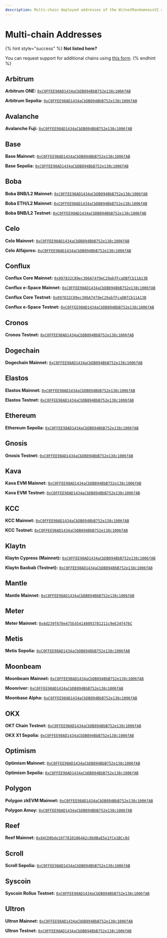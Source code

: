 ```yaml
---
description: Multi-chain deployed addresses of the WitnetRandomnessV2 contract.
---
```


# Multi-chain Addresses

{% hint style="success" %}
**Not listed here?**

You can request support for additional chains using [this form](https://tally.so/r/wMZDAn).
{% endhint %}

## Arbitrum

**Arbitrum ONE:** [`0xC0FFEE98AD1434aCbDB894BbB752e138c1006fAB`](https://arbiscan.io/address/0xC0FFEE98AD1434aCbDB894BbB752e138c1006fAB)

**Arbitrum Sepolia:** [`0xC0FFEE98AD1434aCbDB894BbB752e138c1006fAB`](https://sepolia.arbiscan.io/address/0xC0FFEE98AD1434aCbDB894BbB752e138c1006fAB)

## Avalanche

**Avalanche Fuji:** [`0xC0FFEE98AD1434aCbDB894BbB752e138c1006fAB`](https://testnet.snowtrace.io/address/0xC0FFEE98AD1434aCbDB894BbB752e138c1006fAB)

## Base

**Base Mainnet:** [`0xC0FFEE98AD1434aCbDB894BbB752e138c1006fAB`](https://basescan.com/address/0xC0FFEE98AD1434aCbDB894BbB752e138c1006fAB)

**Base Sepolia:** [`0xC0FFEE98AD1434aCbDB894BbB752e138c1006fAB`](https://base-sepolia.blockscout.com/0xC0FFEE98AD1434aCbDB894BbB752e138c1006fAB)

## Boba

**Boba BNB/L2 Mainnet:** [`0xC0FFEE98AD1434aCbDB894BbB752e138c1006fAB`](https://bnb.bobascan.com/address/0xC0FFEE98AD1434aCbDB894BbB752e138c1006fAB)

**Boba ETH/L2 Mainnet:** [`0xC0FFEE98AD1434aCbDB894BbB752e138c1006fAB`](https://bobascan.com/address/0xC0FFEE98AD1434aCbDB894BbB752e138c1006fAB)

**Boba BNB/L2 Testnet:** [`0xC0FFEE98AD1434aCbDB894BbB752e138c1006fAB`](https://bnb.testnet.bobascan.com/address/0xC0FFEE98AD1434aCbDB894BbB752e138c1006fAB)

## Celo

**Celo Mainnet:** [`0xC0FFEE98AD1434aCbDB894BbB752e138c1006fAB`](https://explorer.celo.org/address/0xC0FFEE98AD1434aCbDB894BbB752e138c1006fAB)

**Celo Alfajores:** [`0xC0FFEE98AD1434aCbDB894BbB752e138c1006fAB`](https://alfajores.celoscan.io/address/0xC0FFEE98AD1434aCbDB894BbB752e138c1006fAB)

## Conflux

**Conflux Core Mainnet:** [`0x897832C89ec306A74f9eC29abfFcaDBfCb11A13B`](https://confluxscan.io/address/0x897832C89ec306A74f9eC29abfFcaDBfCb11A13B)

**Conflux e-Space Mainnet:** [`0xC0FFEE98AD1434aCbDB894BbB752e138c1006fAB`](https://evm.confluxscan.net/address/0xC0FFEE98AD1434aCbDB894BbB752e138c1006fAB)

**Conflux Core Testnet:** [`0x897832C89ec306A74f9eC29abfFcaDBfCb11A13B`](https://testnet.confluxscan.io/address/0x897832C89ec306A74f9eC29abfFcaDBfCb11A13B)

**Conflux e-Space Testnet:** [`0xC0FFEE98AD1434aCbDB894BbB752e138c1006fAB`](https://evmtestnet.confluxscan.io/address/0xC0FFEE98AD1434aCbDB894BbB752e138c1006fAB)

## Cronos

**Cronos Testnet:** [`0xC0FFEE98AD1434aCbDB894BbB752e138c1006fAB`](https://testnet.cronoscan.com/address/0xC0FFEE98AD1434aCbDB894BbB752e138c1006fAB)

## Dogechain

**Dogechain Mainnet:** [`0xC0FFEE98AD1434aCbDB894BbB752e138c1006fAB`](https://explorer.dogechain.dog/address/0xC0FFEE98AD1434aCbDB894BbB752e138c1006fAB)

## Elastos

**Elastos Mainnet:** [`0xC0FFEE98AD1434aCbDB894BbB752e138c1006fAB`](https://esc.elastos.io/address/0xC0FFEE98AD1434aCbDB894BbB752e138c1006fAB)

**Elastos Testnet:** [`0xC0FFEE98AD1434aCbDB894BbB752e138c1006fAB`](https://esc-testnet.elastos.io/address/0xC0FFEE98AD1434aCbDB894BbB752e138c1006fAB)

## Ethereum

**Ethereum Sepolia:** [`0xC0FFEE98AD1434aCbDB894BbB752e138c1006fAB`](https://sepolia.etherscan.io/address/0xC0FFEE98AD1434aCbDB894BbB752e138c1006fAB)

## Gnosis

**Gnosis Testnet:** [`0xC0FFEE98AD1434aCbDB894BbB752e138c1006fAB`](https://blockscout.com/gnosis/chiado/address/0xC0FFEE98AD1434aCbDB894BbB752e138c1006fAB)

## Kava

**Kava EVM Mainnet:** [`0xC0FFEE98AD1434aCbDB894BbB752e138c1006fAB`](https://explorer.kava.io/address/0xC0FFEE98AD1434aCbDB894BbB752e138c1006fAB)

**Kava EVM Testnet:** [`0xC0FFEE98AD1434aCbDB894BbB752e138c1006fAB`](https://explorer.testnet.kava.io/address/0xC0FFEE98AD1434aCbDB894BbB752e138c1006fAB)

## KCC

**KCC Mainnet:** [`0xC0FFEE98AD1434aCbDB894BbB752e138c1006fAB`](https://scan.kcc.io/address/0xC0FFEE98AD1434aCbDB894BbB752e138c1006fAB)

**KCC Testnet:** [`0xC0FFEE98AD1434aCbDB894BbB752e138c1006fAB`](https://scan-testnet.kcc.network/address/0xC0FFEE98AD1434aCbDB894BbB752e138c1006fAB)

## Klaytn

**Klaytn Cypress (Mainnet):** [`0xC0FFEE98AD1434aCbDB894BbB752e138c1006fAB`](https://scope.klaytn.com/account/0xC0FFEE98AD1434aCbDB894BbB752e138c1006fAB)

**Klaytn Baobab (Testnet):** [`0xC0FFEE98AD1434aCbDB894BbB752e138c1006fAB`](https://baobab.scope.klaytn.com/account/0xC0FFEE98AD1434aCbDB894BbB752e138c1006fAB)

## Mantle

**Mantle Mainnet:** [`0xC0FFEE98AD1434aCbDB894BbB752e138c1006fAB`](https://explorer.mantle.xyz/address/0xC0FFEE98AD1434aCbDB894BbB752e138c1006fAB)

## Meter

**Meter Mainnet:** [`0x4d239f070e475E454148093781211c9eE34f476C`](https://scan.meter.io/address/0x4d239f070e475E454148093781211c9eE34f476C)

## Metis

**Metis Sepolia:** [`0xC0FFEE98AD1434aCbDB894BbB752e138c1006fAB`](https://sepolia-explorer.metisdevops.link/address/0xC0FFEE98AD1434aCbDB894BbB752e138c1006fAB)

## Moonbeam

**Moonbeam Mainnet:** [`0xC0FFEE98AD1434aCbDB894BbB752e138c1006fAB`](https://moonscan.io/address/0xC0FFEE98AD1434aCbDB894BbB752e138c1006fAB)

**Moonriver:** [`0xC0FFEE98AD1434aCbDB894BbB752e138c1006fAB`](https://moonriver.moonscan.io/address/0xC0FFEE98AD1434aCbDB894BbB752e138c1006fAB)

**Moonbase Alpha:** [`0xC0FFEE98AD1434aCbDB894BbB752e138c1006fAB`](https://moonbase.moonscan.io/address/0xC0FFEE98AD1434aCbDB894BbB752e138c1006fAB)

## OKX

**OKT Chain Testnet:** [`0xC0FFEE98AD1434aCbDB894BbB752e138c1006fAB`](https://www.oklink.com/en/oktc-test/address/0xC0FFEE98AD1434aCbDB894BbB752e138c1006fAB)

**OKX X1 Sepolia:** [`0xC0FFEE98AD1434aCbDB894BbB752e138c1006fAB`](https://www.okx.com/web3/explorer/xlayer-test/address/0xC0FFEE98AD1434aCbDB894BbB752e138c1006fAB)

## Optimism

**Optimism Mainnet:** [`0xC0FFEE98AD1434aCbDB894BbB752e138c1006fAB`](https://optimistic.etherscan.io/address/0xC0FFEE98AD1434aCbDB894BbB752e138c1006fAB)

**Optimism Sepolia:** [`0xC0FFEE98AD1434aCbDB894BbB752e138c1006fAB`](https://sepolia-optimism.etherscan.io/address/0xC0FFEE98AD1434aCbDB894BbB752e138c1006fAB)

## Polygon

**Polygon zkEVM Mainnet:** [`0xC0FFEE98AD1434aCbDB894BbB752e138c1006fAB`](https://zkevm.polygonscan.com/address/0xC0FFEE98AD1434aCbDB894BbB752e138c1006fAB)

**Polygon Amoy:** [`0xC0FFEE98AD1434aCbDB894BbB752e138c1006fAB`](https://amoy.polygonscan.com/address/0xC0FFEE98AD1434aCbDB894BbB752e138c1006fAB)

## Reef

**Reef Mainnet:** [`0x84CD0bde18f78101064A2c8b8BaE5e1fCe1BCc0d`](https://reefscan.com/contract/0x84CD0bde18f78101064A2c8b8BaE5e1fCe1BCc0d)

## Scroll

**Scroll Sepolia:** [`0xC0FFEE98AD1434aCbDB894BbB752e138c1006fAB`](https://sepolia.etherscan.io/0xC0FFEE98AD1434aCbDB894BbB752e138c1006fAB)

## Syscoin

**Syscoin Rollux Testnet:** [`0xC0FFEE98AD1434aCbDB894BbB752e138c1006fAB`](https://rollux.tanenbaum.io/address/0xC0FFEE98AD1434aCbDB894BbB752e138c1006fAB)

## Ultron

**Ultron Mainnet:** [`0xC0FFEE98AD1434aCbDB894BbB752e138c1006fAB`](https://ulxscan.com/address/0xC0FFEE98AD1434aCbDB894BbB752e138c1006fAB)

**Ultron Testnet:** [`0xC0FFEE98AD1434aCbDB894BbB752e138c1006fAB`](https://explorer.ultron-dev.io/address/0xC0FFEE98AD1434aCbDB894BbB752e138c1006fAB)

